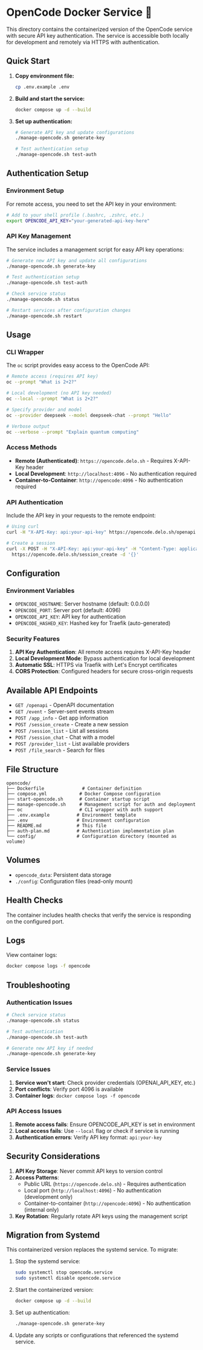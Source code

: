 # OpenCode Docker Service 🤖

This directory contains the containerized version of the OpenCode service with secure API key authentication. The service is accessible both locally for development and remotely via HTTPS with authentication.

## Quick Start

1. **Copy environment file:**
   ```bash
   cp .env.example .env
   ```

2. **Build and start the service:**
   ```bash
   docker compose up -d --build
   ```

3. **Set up authentication:**
   ```bash
   # Generate API key and update configurations
   ./manage-opencode.sh generate-key
   
   # Test authentication setup
   ./manage-opencode.sh test-auth
   ```

## Authentication Setup

### Environment Setup
For remote access, you need to set the API key in your environment:

```bash
# Add to your shell profile (.bashrc, .zshrc, etc.)
export OPENCODE_API_KEY="your-generated-api-key-here"
```

### API Key Management

The service includes a management script for easy API key operations:

```bash
# Generate new API key and update all configurations
./manage-opencode.sh generate-key

# Test authentication setup
./manage-opencode.sh test-auth

# Check service status
./manage-opencode.sh status

# Restart services after configuration changes
./manage-opencode.sh restart
```

## Usage

### CLI Wrapper

The `oc` script provides easy access to the OpenCode API:

```bash
# Remote access (requires API key)
oc --prompt "What is 2+2?"

# Local development (no API key needed)
oc --local --prompt "What is 2+2?"

# Specify provider and model
oc --provider deepseek --model deepseek-chat --prompt "Hello"

# Verbose output
oc --verbose --prompt "Explain quantum computing"
```

### Access Methods

- **Remote (Authenticated)**: `https://opencode.delo.sh` - Requires X-API-Key header
- **Local Development**: `http://localhost:4096` - No authentication required
- **Container-to-Container**: `http://opencode:4096` - No authentication required

### API Authentication

Include the API key in your requests to the remote endpoint:

```bash
# Using curl
curl -H "X-API-Key: api:your-api-key" https://opencode.delo.sh/openapi

# Create a session
curl -X POST -H "X-API-Key: api:your-api-key" -H "Content-Type: application/json" \
  https://opencode.delo.sh/session_create -d '{}'
```

## Configuration

### Environment Variables

- `OPENCODE_HOSTNAME`: Server hostname (default: 0.0.0.0)
- `OPENCODE_PORT`: Server port (default: 4096)
- `OPENCODE_API_KEY`: API key for authentication
- `OPENCODE_HASHED_KEY`: Hashed key for Traefik (auto-generated)

### Security Features

1. **API Key Authentication**: All remote access requires X-API-Key header
2. **Local Development Mode**: Bypass authentication for local development
3. **Automatic SSL**: HTTPS via Traefik with Let's Encrypt certificates
4. **CORS Protection**: Configured headers for secure cross-origin requests

## Available API Endpoints

- `GET /openapi` - OpenAPI documentation
- `GET /event` - Server-sent events stream
- `POST /app_info` - Get app information
- `POST /session_create` - Create a new session
- `POST /session_list` - List all sessions
- `POST /session_chat` - Chat with a model
- `POST /provider_list` - List available providers
- `POST /file_search` - Search for files

## File Structure

```
opencode/
├── Dockerfile              # Container definition
├── compose.yml            # Docker Compose configuration
├── start-opencode.sh      # Container startup script
├── manage-opencode.sh     # Management script for auth and deployment
├── oc                     # CLI wrapper with auth support
├── .env.example          # Environment template
├── .env                  # Environment configuration
├── README.md             # This file
├── auth-plan.md          # Authentication implementation plan
└── config/               # Configuration directory (mounted as volume)
```

## Volumes

- `opencode_data`: Persistent data storage
- `./config`: Configuration files (read-only mount)

## Health Checks

The container includes health checks that verify the service is responding on the configured port.

## Logs

View container logs:
```bash
docker compose logs -f opencode
```

## Troubleshooting

### Authentication Issues

```bash
# Check service status
./manage-opencode.sh status

# Test authentication
./manage-opencode.sh test-auth

# Generate new API key if needed
./manage-opencode.sh generate-key
```

### Service Issues

1. **Service won't start**: Check provider credentials (OPENAI_API_KEY, etc.)
2. **Port conflicts**: Verify port 4096 is available
3. **Container logs**: `docker compose logs -f opencode`

### API Access Issues

1. **Remote access fails**: Ensure OPENCODE_API_KEY is set in environment
2. **Local access fails**: Use `--local` flag or check if service is running
3. **Authentication errors**: Verify API key format: `api:your-key`

## Security Considerations

1. **API Key Storage**: Never commit API keys to version control
2. **Access Patterns**:
   - Public URL (`https://opencode.delo.sh`) - Requires authentication
   - Local port (`http://localhost:4096`) - No authentication (development only)
   - Container-to-container (`http://opencode:4096`) - No authentication (internal only)
3. **Key Rotation**: Regularly rotate API keys using the management script

## Migration from Systemd

This containerized version replaces the systemd service. To migrate:

1. Stop the systemd service:
   ```bash
   sudo systemctl stop opencode.service
   sudo systemctl disable opencode.service
   ```

2. Start the containerized version:
   ```bash
   docker compose up -d --build
   ```

3. Set up authentication:
   ```bash
   ./manage-opencode.sh generate-key
   ```

4. Update any scripts or configurations that referenced the systemd service.
